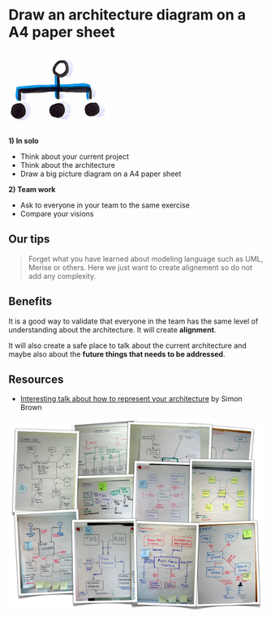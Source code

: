 # Draw an architecture diagram on a A4 paper sheet
![Draw an architecture diagram](images/architecture-diagram.png)

**1) In solo**
* Think about your current project
* Think about the architecture
* Draw a big picture diagram on a A4 paper sheet

**2) Team work**
* Ask to everyone in your team to the same exercise
* Compare your visions

## Our tips
> Forget what you have learned about modeling language such as UML, Merise or others. Here we just want to create alignement so do not add any complexity.

## Benefits
It is a good way to validate that everyone in the team has the same level of understanding about the architecture.
It will create **alignment**.

It will also create a safe place to talk about the current architecture and maybe also about the **future things that needs to be addressed**.

## Resources
* [Interesting talk about how to represent your architecture](https://www.youtube.com/watch?v=oDpdaXt0HQI) by Simon Brown

![Draw an architecture diagram](images/architecture-diagram1.png)
